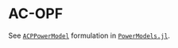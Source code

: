 # AC-OPF

See [`ACPPowerModel`](https://lanl-ansi.github.io/PowerModels.jl/stable/formulation-details/#PowerModels.ACPPowerModel) formulation in [`PowerModels.jl`](https://lanl-ansi.github.io/PowerModels.jl/stable/).